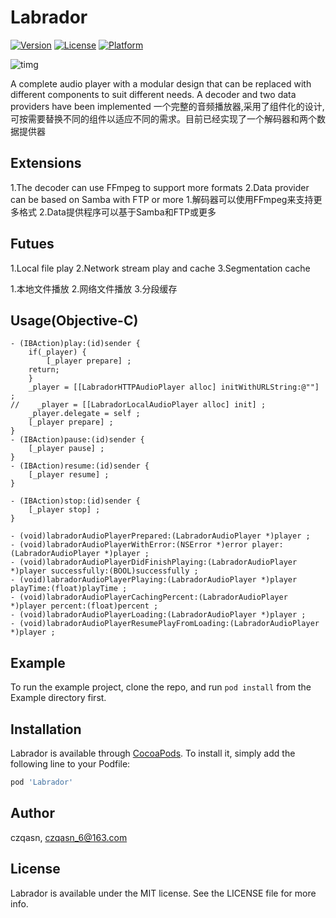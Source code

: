 # Labrador

[![Version](https://img.shields.io/cocoapods/v/Rambo.svg?style=flat)](https://cocoapods.org/pods/Labrador)
[![License](https://img.shields.io/cocoapods/l/Rambo.svg?style=flat)](https://cocoapods.org/pods/Labrador)
[![Platform](https://img.shields.io/cocoapods/p/Rambo.svg?style=flat)](https://cocoapods.org/pods/Labrador)

![timg](http://pba6dsu9x.bkt.clouddn.com/timg.jpeg)


A complete audio player with a modular design that can be replaced with different components to suit different needs. A decoder and two data providers have been implemented
一个完整的音频播放器,采用了组件化的设计,可按需要替换不同的组件以适应不同的需求。目前已经实现了一个解码器和两个数据提供器



## Extensions
1.The decoder can use FFmpeg to support more formats
2.Data provider can be based on Samba with FTP or more
1.解码器可以使用FFmpeg来支持更多格式
2.Data提供程序可以基于Samba和FTP或更多


## Futues
1.Local file play
2.Network stream play and cache
3.Segmentation cache

1.本地文件播放
2.网络文件播放
3.分段缓存

## Usage(Objective-C)

```
- (IBAction)play:(id)sender {
    if(_player) {
        [_player prepare] ;
    return;
    }
    _player = [[LabradorHTTPAudioPlayer alloc] initWithURLString:@""] ;
//    _player = [[LabradorLocalAudioPlayer alloc] init] ;
    _player.delegate = self ;
    [_player prepare] ;
}
- (IBAction)pause:(id)sender {
    [_player pause] ;
}
- (IBAction)resume:(id)sender {
    [_player resume] ;
}

- (IBAction)stop:(id)sender {
    [_player stop] ;
}
```

```
- (void)labradorAudioPlayerPrepared:(LabradorAudioPlayer *)player ;
- (void)labradorAudioPlayerWithError:(NSError *)error player:(LabradorAudioPlayer *)player ;
- (void)labradorAudioPlayerDidFinishPlaying:(LabradorAudioPlayer *)player successfully:(BOOL)successfully ;
- (void)labradorAudioPlayerPlaying:(LabradorAudioPlayer *)player playTime:(float)playTime ;
- (void)labradorAudioPlayerCachingPercent:(LabradorAudioPlayer *)player percent:(float)percent ;
- (void)labradorAudioPlayerLoading:(LabradorAudioPlayer *)player ;
- (void)labradorAudioPlayerResumePlayFromLoading:(LabradorAudioPlayer *)player ;
```
## Example

To run the example project, clone the repo, and run `pod install` from the Example directory first.

## Installation

Labrador is available through [CocoaPods](https://cocoapods.org). To install
it, simply add the following line to your Podfile:

```ruby
pod 'Labrador'
```

## Author

czqasn, czqasn_6@163.com

## License

Labrador is available under the MIT license. See the LICENSE file for more info.


